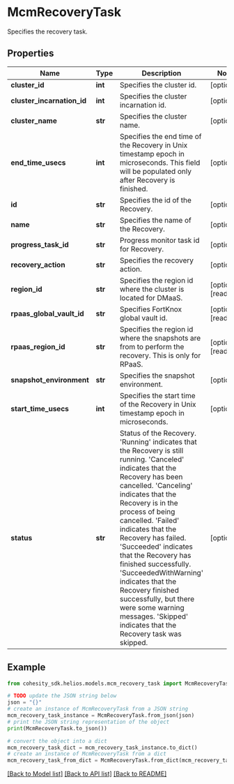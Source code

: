 # McmRecoveryTask

Specifies the recovery task.

## Properties

Name | Type | Description | Notes
------------ | ------------- | ------------- | -------------
**cluster_id** | **int** | Specifies the cluster id. | [optional] 
**cluster_incarnation_id** | **int** | Specifies the cluster incarnation id. | [optional] 
**cluster_name** | **str** | Specifies the cluster name. | [optional] 
**end_time_usecs** | **int** | Specifies the end time of the Recovery in Unix timestamp epoch in microseconds. This field will be populated only after Recovery is finished. | [optional] 
**id** | **str** | Specifies the id of the Recovery. | [optional] 
**name** | **str** | Specifies the name of the Recovery. | [optional] 
**progress_task_id** | **str** | Progress monitor task id for Recovery. | [optional] 
**recovery_action** | **str** | Specifies the recovery action. | [optional] 
**region_id** | **str** | Specifies the region id where the cluster is located for DMaaS. | [optional] [readonly] 
**rpaas_global_vault_id** | **str** | Specifies FortKnox global vault id. | [optional] [readonly] 
**rpaas_region_id** | **str** | Specifies the region id where the snapshots are from to perform the recovery. This is only for RPaaS. | [optional] [readonly] 
**snapshot_environment** | **str** | Specifies the snapshot environment. | [optional] 
**start_time_usecs** | **int** | Specifies the start time of the Recovery in Unix timestamp epoch in microseconds. | [optional] 
**status** | **str** | Status of the Recovery. &#39;Running&#39; indicates that the Recovery is still running. &#39;Canceled&#39; indicates that the Recovery has been cancelled. &#39;Canceling&#39; indicates that the Recovery is in the process of being cancelled. &#39;Failed&#39; indicates that the Recovery has failed. &#39;Succeeded&#39; indicates that the Recovery has finished successfully. &#39;SucceededWithWarning&#39; indicates that the Recovery finished successfully, but there were some warning messages. &#39;Skipped&#39; indicates that the Recovery task was skipped. | [optional] 

## Example

```python
from cohesity_sdk.helios.models.mcm_recovery_task import McmRecoveryTask

# TODO update the JSON string below
json = "{}"
# create an instance of McmRecoveryTask from a JSON string
mcm_recovery_task_instance = McmRecoveryTask.from_json(json)
# print the JSON string representation of the object
print(McmRecoveryTask.to_json())

# convert the object into a dict
mcm_recovery_task_dict = mcm_recovery_task_instance.to_dict()
# create an instance of McmRecoveryTask from a dict
mcm_recovery_task_from_dict = McmRecoveryTask.from_dict(mcm_recovery_task_dict)
```
[[Back to Model list]](../README.md#documentation-for-models) [[Back to API list]](../README.md#documentation-for-api-endpoints) [[Back to README]](../README.md)


